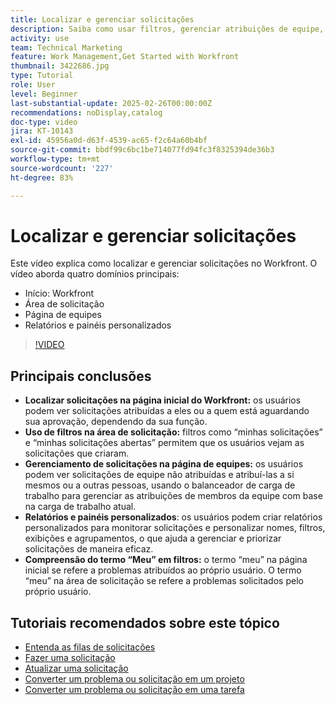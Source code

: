 ```yaml
---
title: Localizar e gerenciar solicitações
description: Saiba como usar filtros, gerenciar atribuições de equipe, criar relatórios e painéis personalizados e esclarecer o significado de "meu" em diferentes contextos para um gerenciamento eficaz de solicitações.
activity: use
team: Technical Marketing
feature: Work Management,Get Started with Workfront
thumbnail: 3422686.jpg
type: Tutorial
role: User
level: Beginner
last-substantial-update: 2025-02-26T00:00:00Z
recommendations: noDisplay,catalog
doc-type: video
jira: KT-10143
exl-id: 45956a0d-d63f-4539-ac65-f2c64a60b4bf
source-git-commit: bbdf99c6bc1be714077fd94fc3f8325394de36b3
workflow-type: tm+mt
source-wordcount: '227'
ht-degree: 83%

---
```


# Localizar e gerenciar solicitações

Este vídeo explica como localizar e gerenciar solicitações no Workfront. O vídeo aborda quatro domínios principais:

* Início: Workfront
* Área de solicitação
* Página de equipes&#x200B;
* Relatórios e painéis personalizados


>[!VIDEO](https://video.tv.adobe.com/v/3422686/?quality=12&learn=on&enablevpops=1)

## Principais conclusões

* **Localizar solicitações na página inicial do Workfront:** os usuários podem ver solicitações atribuídas a eles ou a quem está aguardando sua aprovação, dependendo da sua função.
* **Uso de filtros na área de solicitação:** filtros como “minhas solicitações” e “minhas solicitações abertas” permitem que os usuários vejam as solicitações que criaram.
* **Gerenciamento de solicitações na página de equipes:** os usuários podem ver solicitações de equipe não atribuídas e atribuí-las a si mesmos ou a outras pessoas, usando o balanceador de carga de trabalho para gerenciar as atribuições de membros da equipe com base na carga de trabalho atual.
* **Relatórios e painéis personalizados**: os usuários podem criar relatórios personalizados para monitorar solicitações e personalizar nomes, filtros, exibições e agrupamentos, o que ajuda a gerenciar e priorizar solicitações de maneira eficaz.
* **Compreensão do termo “Meu” em filtros:** o termo “meu” na página inicial se refere a problemas atribuídos ao próprio usuário. O termo “meu” na área de solicitação se refere a problemas solicitados pelo próprio usuário.


## Tutoriais recomendados sobre este tópico

* [Entenda as filas de solicitações](/help/manage-work/request-queues/understand-request-queues.md)
* [Fazer uma solicitação](/help/manage-work/issues-requests/make-a-request.md)
* [Atualizar uma solicitação](/help/manage-work/issues-requests/update-a-request.md)
* [Converter um problema ou solicitação em um projeto](/help/manage-work/issues-requests/create-a-project-from-a-request.md)
* [Converter um problema ou solicitação em uma tarefa](/help/manage-work/issues-requests/convert-issues-to-other-work-items.md)

